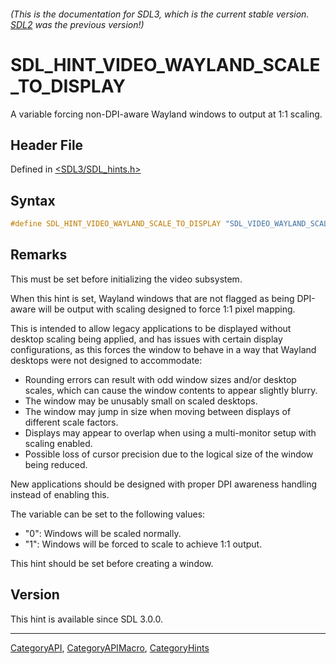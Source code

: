 ###### (This is the documentation for SDL3, which is the current stable version. [SDL2](https://wiki.libsdl.org/SDL2/) was the previous version!)
# SDL_HINT_VIDEO_WAYLAND_SCALE_TO_DISPLAY

A variable forcing non-DPI-aware Wayland windows to output at 1:1 scaling.

## Header File

Defined in [<SDL3/SDL_hints.h>](https://github.com/libsdl-org/SDL/blob/main/include/SDL3/SDL_hints.h)

## Syntax

```c
#define SDL_HINT_VIDEO_WAYLAND_SCALE_TO_DISPLAY "SDL_VIDEO_WAYLAND_SCALE_TO_DISPLAY"
```

## Remarks

This must be set before initializing the video subsystem.

When this hint is set, Wayland windows that are not flagged as being
DPI-aware will be output with scaling designed to force 1:1 pixel mapping.

This is intended to allow legacy applications to be displayed without
desktop scaling being applied, and has issues with certain display
configurations, as this forces the window to behave in a way that Wayland
desktops were not designed to accommodate:

- Rounding errors can result with odd window sizes and/or desktop scales,
  which can cause the window contents to appear slightly blurry.
- The window may be unusably small on scaled desktops.
- The window may jump in size when moving between displays of different
  scale factors.
- Displays may appear to overlap when using a multi-monitor setup with
  scaling enabled.
- Possible loss of cursor precision due to the logical size of the window
  being reduced.

New applications should be designed with proper DPI awareness handling
instead of enabling this.

The variable can be set to the following values:

- "0": Windows will be scaled normally.
- "1": Windows will be forced to scale to achieve 1:1 output.

This hint should be set before creating a window.

## Version

This hint is available since SDL 3.0.0.

----
[CategoryAPI](CategoryAPI), [CategoryAPIMacro](CategoryAPIMacro), [CategoryHints](CategoryHints)


